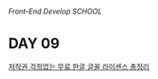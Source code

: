 ###### Front-End Develop SCHOOL

# DAY 09

[저작권 걱정없는 무료 한글 글꼴 라이센스 총정리](http://blog.naver.com/messinger00/220831856850)